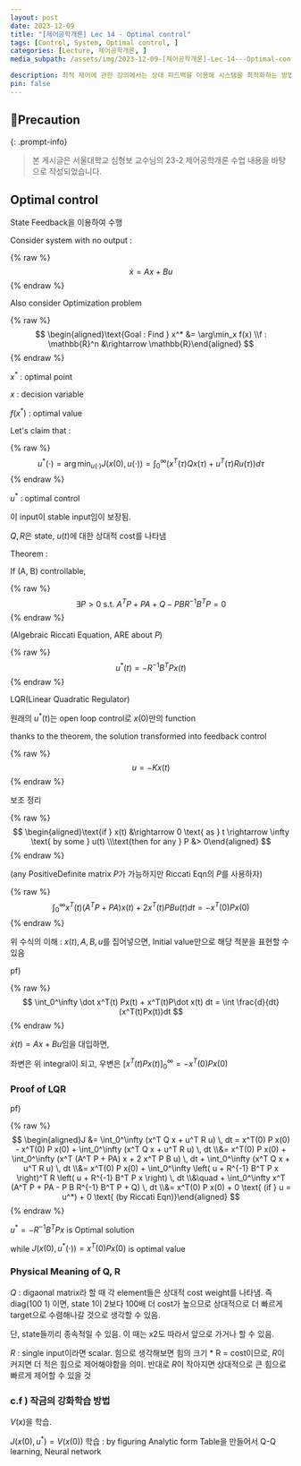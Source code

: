 ```yaml
---
layout: post
date: 2023-12-09
title: "[제어공학개론] Lec 14 - Optimal control"
tags: [Control, System, Optimal control, ]
categories: [Lecture, 제어공학개론, ]
media_subpath: /assets/img/2023-12-09-[제어공학개론]-Lec-14---Optimal-control.md

description: 최적 제어에 관한 강의에서는 상태 피드백을 이용해 시스템을 최적화하는 방법을 다룹니다. 알제브라릭 리카티 방정식을 통해 최적 제어 입력을 도출하고, Q와 R의 물리적 의미를 설명합니다. Q는 상태의 상대적 비용 가중치를 나타내고, R은 제어 입력의 비용을 나타냅니다. 또한, 강화 학습 방법과 관련하여 V(x)를 학습하는 과정도 언급됩니다.
pin: false
---
```



## 📢Precaution


{: .prompt-info}


> 본 게시글은 서울대학교 심형보 교수님의 23-2 제어공학개론 수업 내용을 바탕으로 작성되었습니다.


## Optimal control


State Feedback을 이용하여 수행


Consider system with no output :


{% raw %}
$$
\dot x = Ax+Bu
$$
{% endraw %}


Also consider Optimization problem


{% raw %}
$$
\begin{aligned}\text{Goal : Find } x^* &= \arg\min_x f(x) \\f : \mathbb{R}^n &\rightarrow \mathbb{R}\end{aligned}
$$
{% endraw %}


$x^*$ : optimal point


$x$ : decision variable


$f(x^*)$ : optimal value


Let's claim that : 


{% raw %}
$$
u^*(\cdot) = \arg\min_{u(\cdot)} J\big(x(0), u(\cdot)\big) = \int_0^\infty \bigg(x^T(\tau)Qx(\tau) + u^T(\tau)Ru(\tau)\bigg)d\tau
$$
{% endraw %}


$u^*$ : optimal control


이 input이 stable input임이 보장됨.


$Q, R$은 state, $u(t)$에 대한 상대적 cost를 나타냄


Theorem :


If (A, B) controllable,


{% raw %}
$$
\exists P >0 \text{ s.t. } A^TP+PA+Q-PBR^{-1}B^TP=0
$$
{% endraw %}


(Algebraic Riccati Equation, ARE about $P$)


{% raw %}
$$
u^*(t) = -R^{-1} B^TPx(t)
$$
{% endraw %}


LQR(Linear Quadratic Regulator)


원래의 $u^*(t)$는 open loop control로 $x(0)$만의 function


thanks to the theorem, the solution transformed into feedback control


{% raw %}
$$
u = -Kx(t)
$$
{% endraw %}


보조 정리


{% raw %}
$$
\begin{aligned}\text{if } x(t) &\rightarrow 0 \text{ as } t \rightarrow \infty \text{ by some } u(t) \\\text{then for any } P &> 0\end{aligned}
$$
{% endraw %}


(any PositiveDefinite matrix $P$가 가능하지만 Riccati Eqn의 $P$를 사용하자)


{% raw %}
$$
\int_0^\infty x^T(t)(A^TP+PA)x(t)+2x^T(t)PBu(t)dt = -x^T(0)Px(0)
$$
{% endraw %}


위 수식의 이해 : $x(t), A, B, u$를 집어넣으면, Initial value만으로 해당 적분을 표현할 수 있음


pf)


{% raw %}
$$
\int_0^\infty \dot x^T(t) Px(t) + x^T(t)P\dot x(t) dt = \int \frac{d}{dt} (x^T(t)Px(t))dt
$$
{% endraw %}


$\dot x(t) = Ax+Bu$임을 대입하면,


좌변은 위 integral이 되고, 우변은 $\bigg[x^T(t)Px(t)\bigg]_0^\infty= -x^T(0)Px(0)$


### Proof of LQR


pf)


{% raw %}
$$
\begin{aligned}J &= \int_0^\infty (x^T Q x + u^T R u) \, dt = x^T(0) P x(0) - x^T(0) P x(0) + \int_0^\infty (x^T Q x + u^T R u) \, dt \\&= x^T(0) P x(0) + \int_0^\infty (x^T (A^T P + PA) x + 2 x^T P B u) \, dt + \int_0^\infty (x^T Q x + u^T R u) \, dt \\&= x^T(0) P x(0) + \int_0^\infty \left( u + R^{-1} B^T P x \right)^T R \left( u + R^{-1} B^T P x \right) \, dt \\&\quad + \int_0^\infty x^T (A^T P + PA - P B R^{-1} B^T P + Q) \, dt \\&= x^T(0) P x(0) + 0 \text{ (if } u = u^*) + 0 \text{ (by Riccati Eqn)}\end{aligned}
$$
{% endraw %}


$u^*=-R^{-1}B^TPx$ is Optimal solution


while $J(x(0), u^*(\cdot))=x^T(0)Px(0)$ is optimal value


### Physical Meaning of Q, R


$Q$ : digaonal matrix라 할 때 각 element들은 상대적 cost weight를 나타냄. 즉 diag(100 1) 이면, state 1이 2보다 100배 더 cost가 높으므로 상대적으로 더 빠르게 target으로 수렴해나갈 것으로 생각할 수 있음.


단, state들끼리 종속적일 수 있음. 이 때는 x2도 따라서 앞으로 가거나 할 수 있음.


$R$ : single input이라면 scalar. 힘으로 생각해보면 힘의 크기 * R = cost이므로, $R$이 커지면 더 적은 힘으로 제어해야함을 의미. 반대로 $R$이 작아지면 상대적으로 큰 힘으로 빠르게 제어할 수 있을 것


### c.f ) 작금의 강화학습 방법


$V(x)$을 학습.


$J(x(0), u^*) = V(x(0))$ 학습 : by figuring Analytic form
Table을 만들어서 Q-Q learning, Neural network

